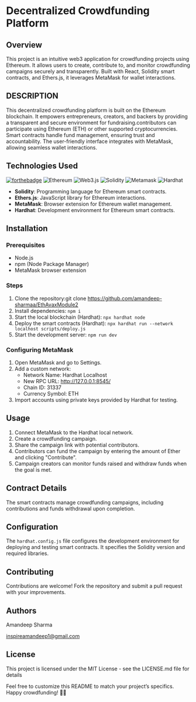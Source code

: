 # Decentralized Crowdfunding Platform

## Overview

This project is an intuitive web3 application for crowdfunding projects using Ethereum. It allows users to create, contribute to, and monitor crowdfunding campaigns securely and transparently. Built with React, Solidity smart contracts, and Ethers.js, it leverages MetaMask for wallet interactions.

## DESCRIPTION

This decentralized crowdfunding platform is built on the Ethereum blockchain. It empowers entrepreneurs, creators, and backers by providing a transparent and secure environment for fundraising.contributors can participate using Ethereum (ETH) or other supported cryptocurrencies. Smart contracts handle fund management, ensuring trust and accountability. The user-friendly interface integrates with MetaMask, allowing seamless wallet interactions.

## Technologies Used

[![forthebadge](https://forthebadge.com/images/badges/made-with-javascript.svg)](https://forthebadge.com) ![Ethereum](https://img.shields.io/badge/Ethereum-3C3C3D?style=for-the-badge&logo=Ethereum&logoColor=white) ![Web3.js](https://img.shields.io/badge/web3.js-F16822?style=for-the-badge&logo=web3.js&logoColor=white) ![Solidity](https://img.shields.io/badge/Solidity-%23363636.svg?style=for-the-badge&logo=solidity&logoColor=white) ![Metamask](https://avatars.githubusercontent.com/u/11744586?s=48&v=4) ![Hardhat](https://hardhat.org/_next/static/media/hardhat-logo.5c5f687b.svg)

- **Solidity**: Programming language for Ethereum smart contracts.
- **Ethers.js**: JavaScript library for Ethereum interactions.
- **MetaMask**: Browser extension for Ethereum wallet management.
- **Hardhat**: Development environment for Ethereum smart contracts.

## Installation

### Prerequisites

- Node.js
- npm (Node Package Manager)
- MetaMask browser extension

### Steps

1. Clone the repository:git clone https://github.com/amandeep-sharmaa/EthAvaxModule2
2. Install dependencies: `npm i`
3. Start the local blockchain (Hardhat): `npx hardhat node` 
4. Deploy the smart contracts (Hardhat): `npx hardhat run --network localhost scripts/deploy.js`
5. Start the development server: `npm run dev`


### Configuring MetaMask

1. Open MetaMask and go to Settings.
2. Add a custom network:
   - Network Name: Hardhat Localhost
   - New RPC URL: http://127.0.0.1:8545/
   - Chain ID: 31337
   - Currency Symbol: ETH
3. Import accounts using private keys provided by Hardhat for testing.

## Usage

1. Connect MetaMask to the Hardhat local network.
2. Create a crowdfunding campaign.
3. Share the campaign link with potential contributors.
4. Contributors can fund the campaign by entering the amount of Ether and clicking "Contribute".
5. Campaign creators can monitor funds raised and withdraw funds when the goal is met.

## Contract Details

The smart contracts manage crowdfunding campaigns, including contributions and funds withdrawal upon completion.

## Configuration

The `hardhat.config.js` file configures the development environment for deploying and testing smart contracts. It specifies the Solidity version and required libraries.

## Contributing

Contributions are welcome! Fork the repository and submit a pull request with your improvements.

## Authors

Amandeep Sharma

inspireamandeep1@gmail.com

## License

This project is licensed under the MIT License - see the LICENSE.md file for details

Feel free to customize this README to match your project’s specifics. Happy crowdfunding! 🚀🌟

